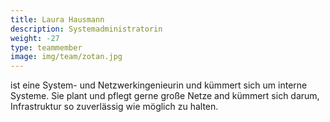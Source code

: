```yaml
---
title: Laura Hausmann
description: Systemadministratorin
weight: -27
type: teammember
image: img/team/zotan.jpg
---
```


ist eine System- und Netzwerkingenieurin und kümmert sich um interne Systeme.
Sie plant und pflegt gerne große Netze and kümmert sich darum, Infrastruktur so zuverlässig wie möglich zu halten.
